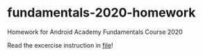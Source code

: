 # fundamentals-2020-homework
Homework for Android Academy Fundamentals Course 2020

Read the excercise instruction in [file](https://docs.google.com/document/d/1M4DH6qMoDVYzxJtTjdRCjmn63JrIZE6z3oQFTnQUeVY/edit?usp=sharing)!
